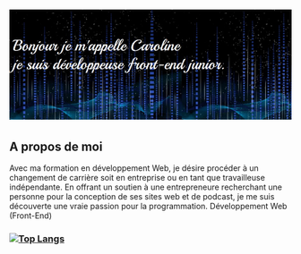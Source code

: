 # [![Header](https://github.com/CarolinePoulin/portfolio/blob/main/img/web2.jpg "web")](https://some-url.dev/)

## A propos de moi

Avec ma formation en développement Web, je désire procéder à un changement de carrière soit en entreprise ou en tant que travailleuse indépendante.
En offrant un soutien à une entrepreneure recherchant une personne pour la conception de ses sites web et de podcast, je me suis découverte une vraie passion pour la
programmation.
Développement Web (Front-End)

### [![Top Langs](https://github-readme-stats.vercel.app/api/top-langs/?username=CarolinePoulin&langs_count=8)](https://github.com/anuraghazra/github-readme-stats)

<!--
**CarolinePoulin/CarolinePoulin** is a ✨ _special_ ✨ repository because its `README.md` (this file) appears on your GitHub profile.

Here are some ideas to get you started:

- 🔭 I’m currently working on ...
- 🌱 I’m currently learning ...
- 👯 I’m looking to collaborate on ...
- 🤔 I’m looking for help with ...
- 💬 Ask me about ...
- 📫 How to reach me: ...
- 😄 Pronouns: ...
- ⚡ Fun fact: ...
-->

